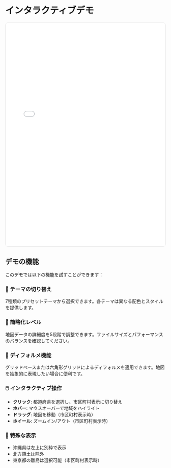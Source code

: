 # インタラクティブデモ

<style>
  .demo-container {
    margin: 20px 0;
    border: 1px solid #e2e2e3;
    border-radius: 8px;
    overflow: hidden;
    height: 700px;
  }
  .demo-container iframe {
    width: 100%;
    height: 100%;
    border: none;
  }
</style>

<div class="demo-container">
  <iframe src="./demo-full.html" title="Japan Map Selector Interactive Demo"></iframe>
</div>

## デモの機能

このデモでは以下の機能を試すことができます：

### 🎨 テーマの切り替え
7種類のプリセットテーマから選択できます。各テーマは異なる配色とスタイルを提供します。

### 📐 簡略化レベル
地図データの詳細度を5段階で調整できます。ファイルサイズとパフォーマンスのバランスを確認してください。

### 🔷 ディフォルメ機能
グリッドベースまたは六角形グリッドによるディフォルメを適用できます。地図を抽象的に表現したい場合に便利です。

### 🖱️ インタラクティブ操作
- **クリック**: 都道府県を選択し、市区町村表示に切り替え
- **ホバー**: マウスオーバーで地域をハイライト
- **ドラッグ**: 地図を移動（市区町村表示時）
- **ホイール**: ズームイン/アウト（市区町村表示時）

### 📍 特殊な表示
- 沖縄県は左上に別枠で表示
- 北方領土は除外
- 東京都の離島は選択可能（市区町村表示時）